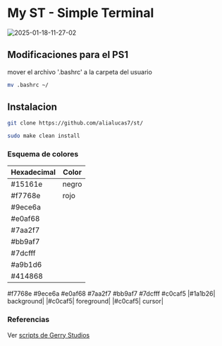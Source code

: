 # My ST - Simple Terminal
![2025-01-18-11-27-02](https://github.com/user-attachments/assets/33c7f5e0-9b32-45d3-807b-6dc06b3004a0)

## Modificaciones para el PS1
mover el archivo '.bashrc' a la carpeta del usuario 

```bash
mv .bashrc ~/
```

## Instalacion
```bash
git clone https://github.com/alialucas7/st/
```
```bash
sudo make clean install
```

### Esquema de colores
| Hexadecimal | Color | 
|-------------|-------|
|#15161e  | negro|
|#f7768e  | rojo |
|#9ece6a ||
|#e0af68 ||
|#7aa2f7| |
|#bb9af7| |
|#7dcfff| |
|#a9b1d6| |
|#414868| |
 #f7768e
 #9ece6a
 #e0af68
 #7aa2f7
 #bb9af7
 #7dcfff
 #c0caf5
 |#1a1b26| background|
 |#c0caf5| foreground|
|#c0caf5| cursor|


### Referencias

Ver [scripts de Gerry Studios](https://github.com/gerardet46/st)
